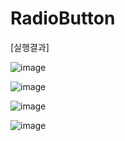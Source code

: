 # RadioButton

[실행결과]

![image](https://user-images.githubusercontent.com/66067273/223708176-090b6f4c-3ea8-4955-9e35-7ce42ab0d588.png)

![image](https://user-images.githubusercontent.com/66067273/223708189-76f67c4b-3d23-44f9-a102-c11118ed96fb.png)

![image](https://user-images.githubusercontent.com/66067273/223708209-7a3ae8c4-7fe9-4d37-b1b7-a71871889b0c.png)

![image](https://user-images.githubusercontent.com/66067273/223708228-f539b71d-905d-4d81-91e5-829dd9ee7375.png)
